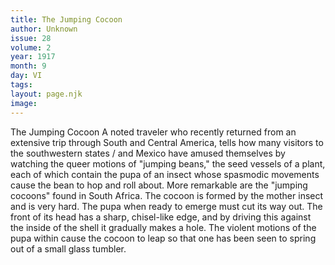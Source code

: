 ```yaml
---
title: The Jumping Cocoon
author: Unknown
issue: 28
volume: 2
year: 1917
month: 9
day: VI
tags:
layout: page.njk
image:
---
```

The Jumping Cocoon   A noted traveler who recently returned from an extensive trip through South and Central America, tells how many visitors to the southwestern states / and Mexico have amused themselves by watching the queer motions of "jumping beans," the seed vessels of a plant, each of which contain the pupa of an insect whose spasmodic movements cause the bean to hop and roll about.   More remarkable are the "jumping cocoons" found in South Africa. The cocoon is formed by the mother insect and is very hard. The pupa when ready to emerge must cut its way out. The front of its head has a sharp, chisel-like edge, and by driving this against the inside of the shell it gradually makes a hole. The violent motions of the pupa within cause the cocoon to leap so that one has been seen to spring out of a small glass tumbler.   

